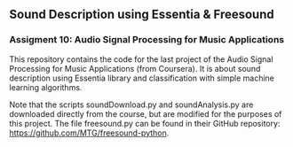 ## Sound Description using Essentia & Freesound
### Assigment 10: Audio Signal Processing for Music Applications

This repository contains the code for the last project of the Audio Signal Processing for Music Applications (from Coursera).
It is about sound description using Essentia library and classification with simple machine learning algorithms.

Note that the scripts soundDownload.py and soundAnalysis.py are downloaded directly from the course, but are modified for the 
purposes of this project.
The file freesound.py can be found in their GitHub repository: https://github.com/MTG/freesound-python.

